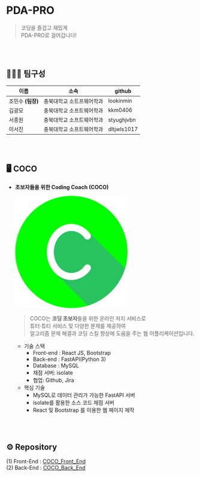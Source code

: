 # PDA-PRO 

> 코딩을 즐겁고 재밌게 <br/>
> PDA-PRO로 걸어갑니다! 
<br/>
<br/>

## 👩🏻‍💻 팀구성

| 이름 | 소속 | github |
| --- | --- | --- |
| 조민수 <b>(팀장)</b> | 충북대학교 소트프웨어학과 | lookinmin |
| 김광모 | 충북대학교 소프트웨어학과 | kkm0406 |
| 서종원 | 충북대학교 소프트웨어학과 | styughjvbn |
| 이서진 | 충북대학교 소프트웨어학과 | dltjwls1017 |
<br/>
<br/>

## 🖥 COCO

- **초보자들을 위한 Coding Coach (COCO)**
    
    [<img src="./img/logo1.png" alt="COCO" width = "300" height="300" />](https://github.com/PDA-PRO)
    
    > COCO는 <b>코딩 초보자</b>들을 위한 온라인 저지 서비스로<br/>
    > 튜터·튜티 서비스 및 다양한 문제를 제공하여<br/>
    > 알고리즘 문제 해결과 코딩 스킬 향상에 도움을 주는 웹 어플리케이션입니다.

    - 기술 스택<br/>
        - Front-end : React JS, Bootstrap
        - Back-end : FastAPI(Python 3)
        - Database : MySQL
        - 채점 서버: isolate
        - 협업: Github, Jira   
    - 핵심 기술
        - MySQL로 데이터 관리가 가능한 FastAPI 서버
        - isolate를 활용한 소스 코드 채점 서버
        - React 및 Bootstrap 를 이용한 웹 페이지 제작
<br/>
<br/>

## ⚙ Repository
(1) Front-End : [COCO_Front_End](https://github.com/PDA-PRO/COCO_Front_End)<br/>
(2) Back-End : [COCO_Back_End](https://github.com/PDA-PRO/COCO_Back_End)
